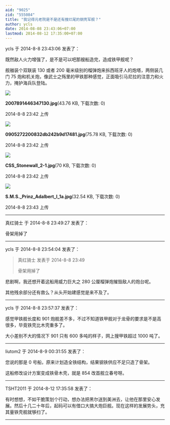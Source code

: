 ```yaml
---
aid: "9025"
zid: "555084"
title: "我记得元老院是不是还有搜烂尾的钢壳军舰？"
author: ycls
date: 2014-08-08 23:43:06+07:00
lastmod: 2014-08-12 17:35:00+07:00
---
```


ycls 于 2014-8-8 23:43:06 发表了：

既然敌人火力增强了，是不是可以吧那艘船造完，造成铁甲舰呢？

舰艏装个双联装 130 或者 200 毫米级别的榴弹炮来拆西班牙人的炮塔，两侧装几门 75 炮和机关炮，像武士之殇里的甲铁那种感觉，正面吸引马尼拉的注意力和火力，掩护海兵队登陆。

![](/9025/234239hsjb44u6hbufxzm4.jpg)

**2007891446347130.jpg**(43.76 KB, 下载次数: 0)

2014-8-8 23:42 上传

![](/9025/234259zkqep7mkpmq9mokb.jpg)

**0905272200832db242b9d17481.jpg**(75.78 KB, 下载次数: 0)

2014-8-8 23:42 上传

![](/9025/234259wahzrrhps2ppt2hh.jpg)

**CSS_Stonewall_2-1.jpg**(70 KB, 下载次数: 0)

2014-8-8 23:42 上传

![](/9025/234300p5f9tq68c848vt49.jpg)

**S.M.S.\_Prinz_Adalbert_I_1a.jpg**(32.54 KB, 下载次数: 0)

2014-8-8 23:43 上传

---

真红骑士 于 2014-8-8 23:49:27 发表了：

骨架用掉了

---

ycls 于 2014-8-8 23:54:04 发表了：

> 真红骑士 发表于 2014-8-8 23:49
>
> 骨架用掉了

悲剧啊，我还想开着这船用威力巨大之 280 公厘榴弹炮摧毁敌人的炮台呢。

其他残余部分还有救么？从头开始建感觉是来不及了。

---

ycls 于 2014-8-8 23:57:37 发表了：

感觉甲铁舰长度和 901 炮舰差不多，不过不知道铁甲舰对于龙骨的要求是不是高很多，毕竟铁壳比木壳重多了。

大小差别不大的情况下 901 只有 600 多吨的样子，网上搜甲铁超过 1000 吨了。

---

liutom2 于 2014-8-9 00:31:55 发表了：

您说的那是 0 号船，原来计划造全铁结构，结果钢铁供应不足只造了骨架。

这船修改设计方案变成铁骨木壳，就是 854 改首舰立春号呀。

---

TSHT2011 于 2014-8-12 17:35:58 发表了：

有时想想，不如干脆策划个行动，想办法把黑尔送到美洲去，让他在那里安心发展。然后十几二十年后，起码可以有借口大搞大炮巨舰。现在这样的发展势头，充其量铁壳舰就够扫了。

---

